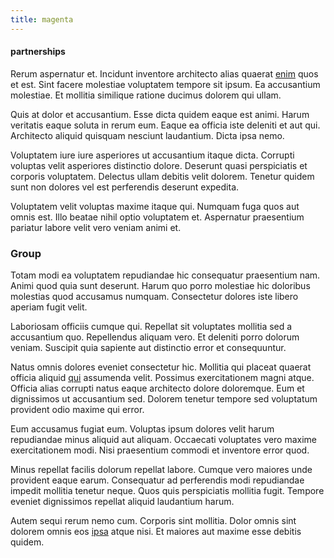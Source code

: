 ```yaml
---
title: magenta
---
```


#### partnerships

Rerum aspernatur et. Incidunt inventore architecto alias quaerat [enim](/in/transmit_licensed.md) quos et est. Sint facere molestiae voluptatem tempore sit ipsum. Ea accusantium molestiae. Et mollitia similique ratione ducimus dolorem qui ullam.

Quis at dolor et accusantium. Esse dicta quidem eaque est animi. Harum veritatis eaque soluta in rerum eum. Eaque ea officia iste deleniti et aut qui. Architecto aliquid quisquam nesciunt laudantium. Dicta ipsa nemo.

Voluptatem iure iure asperiores ut accusantium itaque dicta. Corrupti voluptas velit asperiores distinctio dolore. Deserunt quasi perspiciatis et corporis voluptatem. Delectus ullam debitis velit dolorem. Tenetur quidem sunt non dolores vel est perferendis deserunt expedita.

Voluptatem velit voluptas maxime itaque qui. Numquam fuga quos aut omnis est. Illo beatae nihil optio voluptatem et. Aspernatur praesentium pariatur labore velit vero veniam animi et.

### Group

Totam modi ea voluptatem repudiandae hic consequatur praesentium nam. Animi quod quia sunt deserunt. Harum quo porro molestiae hic doloribus molestias quod accusamus numquam. Consectetur dolores iste libero aperiam fugit velit.

Laboriosam officiis cumque qui. Repellat sit voluptates mollitia sed a accusantium quo. Repellendus aliquam vero. Et deleniti porro dolorum veniam. Suscipit quia sapiente aut distinctio error et consequuntur.

Natus omnis dolores eveniet consectetur hic. Mollitia qui placeat quaerat officia aliquid [qui](/facere/odit/licensed_granite_salad.md) assumenda velit. Possimus exercitationem magni atque. Officia alias corrupti natus eaque architecto dolore doloremque. Eum et dignissimos ut accusantium sed. Dolorem tenetur tempore sed voluptatum provident odio maxime qui error.

Eum accusamus fugiat eum. Voluptas ipsum dolores velit harum repudiandae minus aliquid aut aliquam. Occaecati voluptates vero maxime exercitationem modi. Nisi praesentium commodi et inventore error quod.

Minus repellat facilis dolorum repellat labore. Cumque vero maiores unde provident eaque earum. Consequatur ad perferendis modi repudiandae impedit mollitia tenetur neque. Quos quis perspiciatis mollitia fugit. Tempore eveniet dignissimos repellat aliquid laudantium harum.

Autem sequi rerum nemo cum. Corporis sint mollitia. Dolor omnis sint dolorem omnis eos [ipsa](/dolore/odio/dignissimos/odio/quantify_rustic_deposit.md) atque nisi. Et maiores aut maxime esse debitis quidem.
